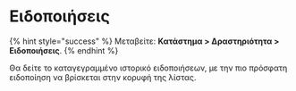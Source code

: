 # Ειδοποιήσεις

{% hint style="success" %}
Μεταβείτε: **Κατάστημα > Δραστηριότητα > Ειδοποιήσεις**.
{% endhint %}

Θα δείτε το καταγεγραμμένο ιστορικό ειδοποιήσεων, με την πιο πρόσφατη ειδοποίηση να βρίσκεται στην κορυφή της λίστας.



